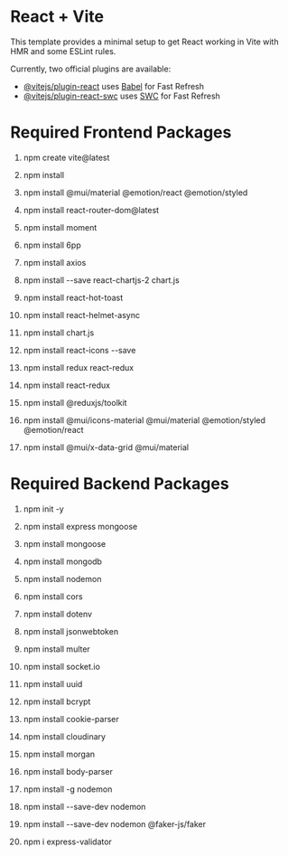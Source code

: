# React + Vite

This template provides a minimal setup to get React working in Vite with HMR and some ESLint rules.

Currently, two official plugins are available:

- [@vitejs/plugin-react](https://github.com/vitejs/vite-plugin-react/blob/main/packages/plugin-react/README.md) uses [Babel](https://babeljs.io/) for Fast Refresh
- [@vitejs/plugin-react-swc](https://github.com/vitejs/vite-plugin-react-swc) uses [SWC](https://swc.rs/) for Fast Refresh

# Required Frontend Packages

1. npm create vite@latest

2. npm install

3. npm install @mui/material @emotion/react @emotion/styled

4. npm install react-router-dom@latest

5. npm install moment

6. npm install 6pp

7. npm install axios

8. npm install --save react-chartjs-2 chart.js

9. npm install react-hot-toast

10. npm install react-helmet-async

11. npm install chart.js

12. npm install react-icons --save

13. npm install redux react-redux

14. npm install react-redux

15. npm install @reduxjs/toolkit

16. npm install @mui/icons-material @mui/material @emotion/styled @emotion/react

17. npm install @mui/x-data-grid @mui/material

# Required Backend Packages

1. npm init -y

2. npm install express mongoose

3. npm install mongoose

4. npm install mongodb

5. npm install nodemon

6. npm install cors

7. npm install dotenv

8. npm install jsonwebtoken

9. npm install multer

10. npm install socket.io

11. npm install uuid

12. npm install bcrypt

13. npm install cookie-parser

14. npm install cloudinary

15. npm install morgan

16. npm install body-parser

17. npm install -g nodemon

18. npm install --save-dev nodemon 

19. npm install --save-dev nodemon @faker-js/faker

20. npm i express-validator
